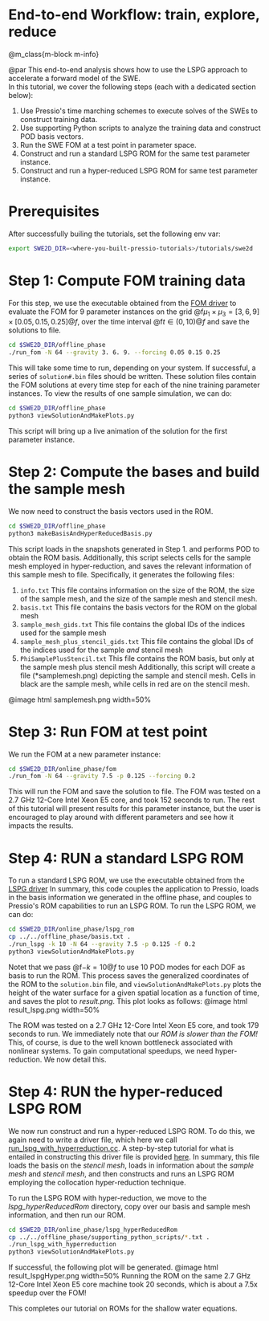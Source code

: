 
# End-to-end Workflow: train, explore, reduce

@m_class{m-block m-info}

@par
This end-to-end analysis shows how to use the LSPG approach to
accelerate a forward model of the SWE. <br>
In this tutorial, we cover the following steps (each with a dedicated section below):
1. Use Pressio's time marching schemes to execute solves of the SWEs to construct training data.
2. Use supporting Python scripts to analyze the training data and construct POD basis vectors.
3. Run the SWE FOM at a test point in parameter space.
4. Construct and run a standard LSPG ROM for the same test parameter instance.
5. Construct and run a hyper-reduced LSPG ROM for same test parameter instance.


# Prerequisites
After successfully builing the tutorials, set the following env var:

```bash
export SWE2D_DIR=<where-you-built-pressio-tutorials>/tutorials/swe2d
```

# Step 1: Compute FOM training data
<!-- In the offline phase, we: -->
<!-- 1. Extract training data and perform proper orthogonal decomposition to find a basis for the ROM -->
<!-- 2. Extract training data and perform proper orthogonal decomposition to find a basis for the ROM -->
<!-- 3. Select indices for hyper-reduction by Q-sampling -->
<!-- We now walk through this outline phase. -->

<!-- A full-order model that can be used to solve the SWEs is located in the -->
<!-- packages/apps section of the Pressio repo (see [here](https://github.com/Pressio/pressio/tree/swe2d/packages/apps/src/swe2d) ). -->
<!-- The full-order model employs a first-order finite volume -->
<!-- discretization with the Rusanov flux scheme at the cell interfaces. -->

For this step, we use the executable obtained from the [FOM driver](./md_pages_swe_fom.html)
to evaluate the FOM for 9 parameter instances on the
grid @f$\mu_1 \times \mu_3 = [3,6,9]\times [0.05,0.15,0.25]@f$,
over the time interval @f$t \in (0,10)@f$ and save the solutions to file.

```bash
cd $SWE2D_DIR/offline_phase
./run_fom -N 64 --gravity 3. 6. 9. --forcing 0.05 0.15 0.25
```
This will take some time to run, depending on your system.
If successful, a series of `solution#.bin` files should be written.
These solution files contain the FOM solutions at every time step
for each of the nine training parameter instances.
To view the results of one sample simulation, we can do:
```bash
cd $SWE2D_DIR/offline_phase
python3 viewSolutionAndMakePlots.py
```
This script will bring up a live animation of the solution for the first parameter instance.

# Step 2: Compute the bases and build the sample mesh

We now need to construct the basis vectors used in the ROM.
```bash
cd $SWE2D_DIR/offline_phase
python3 makeBasisAndHyperReducedBasis.py
```
This script loads in the snapshots generated in Step 1. and performs POD to obtain the ROM basis.
Additionally, this script selects cells for the sample mesh employed in hyper-reduction,
and saves the relevant information of this sample mesh to file.
Specifically, it generates the following files:
1. `info.txt` This file contains information on the size of the ROM, the size of the sample mesh, and the size of the sample mesh and stencil mesh.
2. `basis.txt` This file contains the basis vectors for the ROM on the global mesh
3. `sample_mesh_gids.txt` This file contains the global IDs of the indices used for the sample mesh
4. `sample_mesh_plus_stencil_gids.txt` This file contains the global IDs of the indices used for the sample *and* stencil mesh
5. `PhiSamplePlusStencil.txt` This file contains the ROM basis, but only at the sample mesh plus stencil mesh
Additionally, this script will create a file (*samplemesh.png) depicting the sample and stencil mesh.
Cells in black are the sample mesh, while cells in red are on the stencil mesh.

@image html samplemesh.png width=50%



# Step 3: Run FOM at test point

<!-- With the offline stage complete, we can now run our ROMs for novel parameter instances. -->
<!-- We will first run a standard LSPG ROM without hyper-reduction, followed by an LSPG ROM with hyper-reduction. -->
<!-- To set a novel parameter instance, we switch to the online directory and look at the *novel_params.txt* file -->
<!-- ```bash -->
<!-- cd $SWE2D_DIR/online_phase/ -->
<!-- vim novel_params.txt -->
<!-- ``` -->
<!-- By default, we have the novel parameter instance set to be @f$\mu_1 = 7.5, \; \mu_2=0.125, \; \mu_3 = 0.2@f$. -->
<!-- The rest of this tutorial will present results for this parameter instance, but the user is encouraged to play -->
<!-- around with different parameters and see how it impacts the results. Before we run the ROM, -->
<!-- we first run a FOM for this new parameter instance so we can assess the accuracy of our ROM -->
<!-- (of course, in a practical scenario we would not do this step!). -->
<!-- We do not provide a detailed explanation on this driver script, since it closely follows that written previously. -->
We run the FOM at a new parameter instance:
 ```bash
cd $SWE2D_DIR/online_phase/fom
./run_fom -N 64 --gravity 7.5 -p 0.125 --forcing 0.2
```
This will run the FOM and save the solution to file.
The FOM was tested on a 2.7 GHz 12-Core Intel Xeon E5 core, and took 152 seconds to run.
The rest of this tutorial will present results for this parameter instance,
but the user is encouraged to play around with different parameters and see how it impacts the results.


# Step 4: RUN a standard LSPG ROM

To run a standard LSPG ROM, we use the executable obtained from the [LSPG driver](./md_pages_swe_lspg.html)
In summary, this code couples the application to Pressio, loads in the basis information
we generated in the offline phase, and couples to Pressio's ROM capabilities to run an LSPG ROM.
To run the LSPG ROM, we can do:
```bash
cd $SWE2D_DIR/online_phase/lspg_rom
cp ../../offline_phase/basis.txt .
./run_lspg -k 10 -N 64 --gravity 7.5 -p 0.125 -f 0.2
python3 viewSolutionAndMakePlots.py
```
Notet that we pass @f$-k = 10@f$ to use 10 POD modes for each DOF as basis to run the ROM.
This process saves the generalized coordinates of the ROM to the `solution.bin` file,
and `viewSolutionAndMakePlots.py` plots the height of the water surface for a given spatial location
as a function of time, and saves the plot to *result.png*. This plot looks as follows:
@image html result_lspg.png width=50%

The ROM was tested on a 2.7 GHz 12-Core Intel Xeon E5 core, and took 179 seconds to run.
We immediately note that our *ROM is slower than the FOM!*
This, of course, is due to the well known bottleneck associated with nonlinear systems.
To gain computational speedups, we need hyper-reduction. We now detail this.


# Step 4: RUN the hyper-reduced LSPG ROM

We now run construct and run a hyper-reduced LSPG ROM.
To do this, we again need to write a driver file, which here we call [run_lspg_with_hyperreduction.cc](https://github.com/Pressio/pressio-tutorials/blob/swe2d_tutorial/tutorials/swe2d/online_phase/lspg_hyperReducedRom/run_lspg_with_hyperreduction.cc).
A step-by-step tutorial for what is entailed in constructing this driver file is provided [here](./md_pages_tutorials_tutorial3_lspg_hyper.html).
In summary, this file loads the basis on the *stencil mesh*, loads in information about the *sample mesh* and *stencil mesh*,
and then constructs and runs an LSPG ROM employing the collocation hyper-reduction technique.

To run the LSPG ROM with hyper-reduction, we move to the *lspg_hyperReducedRom* directory,
copy over our basis and sample mesh information, and then run our ROM.
```bash
cd $SWE2D_DIR/online_phase/lspg_hyperReducedRom
cp ../../offline_phase/supporting_python_scripts/*.txt .
./run_lspg_with_hyperreduction
python3 viewSolutionAndMakePlots.py
```
If successful, the following plot will be generated.
@image html result_lspgHyper.png width=50%
Running the ROM on the same 2.7 GHz 12-Core Intel Xeon E5 core machine took 20 seconds, which is about a 7.5x speedup over the FOM!

This completes our tutorial on ROMs for the shallow water equations.
